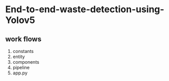 # End-to-end-waste-detection-using-Yolov5

## work flows

1. constants
2. entity
3. components
4. pipeline
5. app.py


